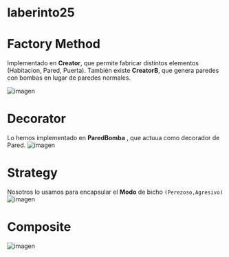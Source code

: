 # laberinto25

# Factory Method

Implementado en **Creator**, que permite fabricar distintos elementos (Habitacion, Pared, Puerta). También existe **CreatorB**, que genera paredes con bombas en lugar de paredes normales.


![imagen](https://github.com/user-attachments/assets/4491c1ab-cf8f-4eb5-a678-f7972e0712e8)

# Decorator 
Lo hemos implementado en **ParedBomba** , que actuua como decorador de Pared.
![imagen](https://github.com/user-attachments/assets/d706dbda-0d6f-48a9-8d2b-ee524c83020c)

# Strategy 
Nosotros lo usamos para encapsular el **Modo** de bicho `(Perezoso,Agresivo)`
![imagen](https://github.com/user-attachments/assets/37aa7a0a-c904-4322-97ba-ef01399e5d38)

# Composite
![imagen](https://github.com/user-attachments/assets/382e64be-7dc3-4f88-895d-79671585694e)





